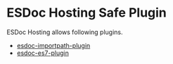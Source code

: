 # ESDoc Hosting Safe Plugin
ESDoc Hosting allows following plugins.
- [esdoc-importpath-plugin](https://github.com/esdoc/esdoc-importpath-plugin)
- [esdoc-es7-plugin](https://github.com/esdoc/esdoc-es7-plugin)
